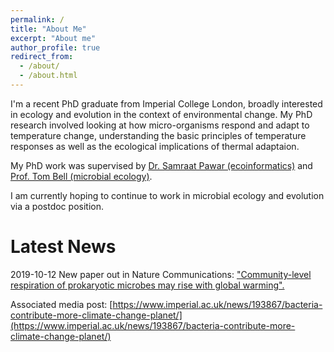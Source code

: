 ```yaml
---
permalink: /
title: "About Me"
excerpt: "About me"
author_profile: true
redirect_from: 
  - /about/
  - /about.html
---
```


I'm a recent PhD graduate from Imperial College London, broadly interested in ecology and evolution in the context of environmental change. My PhD research involved looking
at how micro-organisms respond and adapt to temperature change, understanding the basic principles of temperature responses as well 
as the ecological implications of thermal adaptaion. 

My PhD work was supervised by [Dr. Samraat Pawar (ecoinformatics)](https://mhasoba.pythonanywhere.com/pawarlab/default/index "Pawar Lab") 
and [Prof. Tom Bell (microbial ecology)](https://bellmicrobelab.wordpress.com "Bell Lab").

I am currently hoping to continue to work in microbial ecology and evolution via a postdoc position.

# Latest News

2019-10-12
New paper out in Nature Communications: ["Community-level respiration of prokaryotic microbes may rise with global warming".](https://www.nature.com/articles/s41467-019-13109-1)

Associated media post: [https://www.imperial.ac.uk/news/193867/bacteria-contribute-more-climate-change-planet/](https://www.imperial.ac.uk/news/193867/bacteria-contribute-more-climate-change-planet/)
